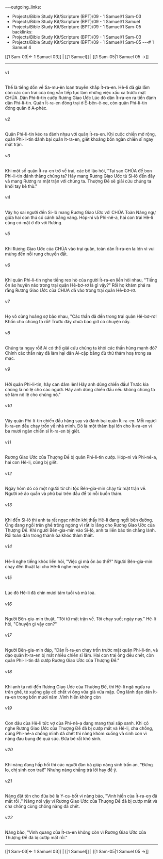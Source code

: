 ---outgoing_links:
  - Projects/Bible Study Kit/Scripture (BPT)/09 - 1 Samuel/1 Sam-03
  - Projects/Bible Study Kit/Scripture (BPT)/09 - 1 Samuel/1 Samuel
  - Projects/Bible Study Kit/Scripture (BPT)/09 - 1 Samuel/1 Sam-05
backlinks:
  - Projects/Bible Study Kit/Scripture (BPT)/09 - 1 Samuel/1 Sam-03
  - Projects/Bible Study Kit/Scripture (BPT)/09 - 1 Samuel/1 Sam-05
---# 1 Samuel 4

[[1 Sam-03|← 1 Samuel 03]] | [[1 Samuel]] | [[1 Sam-05|1 Samuel 05 →]]
***



###### v1 
Thế là tiếng đồn về Sa-mu-ên loan truyền khắp Ít-ra-en. Hê-li đã già lắm còn các con trai của ông vẫn tiếp tục làm những việc xấu xa trước mặt CHÚA .Dân Phi-li-tin cướp Rương Giao Ước Lúc đó dân Ít-ra-en ra tiến đánh dân Phi-li-tin. Quân Ít-ra-en đóng trại ở Ê-bên-ê-xe, còn quân Phi-li-tin đóng quân ở A-phéc. 

###### v2 
Quân Phi-li-tin kéo ra đánh nhau với quân Ít-ra-en. Khi cuộc chiến mở rộng, quân Phi-li-tin đánh bại quân Ít-ra-en, giết khoảng bốn ngàn chiến sĩ ngay mặt trận. 

###### v3 
Khi một số quân Ít-ra-en trở về trại, các bô lão hỏi, "Tại sao CHÚA để bọn Phi-li-tin đánh thắng chúng ta? Hãy mang Rương Giao Ước từ Si-lô đến đây và mang Rương ra mặt trận với chúng ta. Thượng Đế sẽ giải cứu chúng ta khỏi tay kẻ thù." 

###### v4 
Vậy họ sai người đến Si-lô mang Rương Giao Ước với CHÚA Toàn Năng ngự giữa hai con thú có cánh bằng vàng. Hóp-ni và Phi-nê-a, hai con trai Hê-li cũng có mặt ở đó với Rương. 

###### v5 
Khi Rương Giao Ước của CHÚA vào trại quân, toàn dân Ít-ra-en la lớn vì vui mừng đến nỗi rung chuyển đất. 

###### v6 
Khi quân Phi-li-tin nghe tiếng reo hò của người Ít-ra-en liền hỏi nhau, "Tiếng ồn ào huyên náo trong trại quân Hê-bơ-rơ là gì vậy?" Rồi họ khám phá ra rằng Rương Giao Ước của CHÚA đã vào trong trại quân Hê-bơ-rơ. 

###### v7 
Họ vô cùng hoảng sợ bảo nhau, "Các thần đã đến trong trại quân Hê-bơ-rơ! Khốn cho chúng ta rồi! Trước đây chưa bao giờ có chuyện nầy. 

###### v8 
Chúng ta nguy rồi! Ai có thể giải cứu chúng ta khỏi các thần hùng mạnh đó? Chính các thần này đã làm hại dân Ai-cập bằng đủ thứ thảm hoạ trong sa mạc. 

###### v9 
Hỡi quân Phi-li-tin, hãy can đảm lên! Hãy anh dũng chiến đấu! Trước kia chúng là nô lệ cho các ngươi. Hãy anh dũng chiến đấu nếu không chúng ta sẽ làm nô lệ cho chúng nó." 

###### v10 
Vậy quân Phi-li-tin chiến đấu hăng say và đánh bại quân Ít-ra-en. Mỗi người Ít-ra-en đều chạy trốn về nhà mình. Đó là một thảm bại lớn cho Ít-ra-en vì ba mươi ngàn chiến sĩ Ít-ra-en bị giết. 

###### v11 
Rương Giao Ước của Thượng Đế bị quân Phi-li-tin cướp. Hóp-ni và Phi-nê-a, hai con Hê-li, cũng bị giết. 

###### v12 
Ngày hôm đó có một người từ chi tộc Bên-gia-min chạy từ mặt trận về. Người xé áo quần và phủ bụi trên đầu để tỏ nỗi buồn thảm. 

###### v13 
Khi đến Si-lô thì anh ta rất ngạc nhiên khi thấy Hê-li đang ngồi bên đường. Ông đang ngồi trên ghế trông ngóng vì rất lo lắng cho Rương Giao Ước của Thượng Đế. Khi người Bên-gia-min vào Si-lô, anh ta liền báo tin chẳng lành. Rồi toàn dân trong thành òa khóc thảm thiết. 

###### v14 
Hê-li nghe tiếng khóc liền hỏi, "Việc gì mà ồn ào thế?" Người Bên-gia-min chạy đến thuật lại cho Hê-li nghe mọi việc. 

###### v15 
Lúc đó Hê-li đã chín mươi tám tuổi và mù loà. 

###### v16 
Người Bên-gia-min thuật, "Tôi từ mặt trận về. Tôi chạy suốt ngày nay." Hê-li hỏi, "Chuyện gì vậy con?" 

###### v17 
Người Bên-gia-min đáp, "Dân Ít-ra-en chạy trốn trước mặt quân Phi-li-tin, và đạo quân Ít-ra-en bị mất nhiều chiến sĩ lắm. Hai con trai ông đều chết, còn quân Phi-li-tin đã cướp Rương Giao Ước của Thượng Đế." 

###### v18 
Khi anh ta nói đến Rương Giao Ước của Thượng Đế, thì Hê-li ngã ngửa ra trên ghế, té xuống gãy cổ chết vì ông vừa già vừa mập. Ông lãnh đạo dân Ít-ra-en trong bốn mươi năm .Vinh hiển không còn 

###### v19 
Con dâu của Hê-li tức vợ của Phi-nê-a đang mang thai sắp sanh. Khi cô nghe Rương Giao Ước của Thượng Đế đã bị cướp mất và Hê-li, cha chồng, cùng Phi-nê-a chồng mình đã chết thì nàng khòm xuống và sinh con vì nàng đau bụng đẻ quá sức. Đứa bé rất khó sinh. 

###### v20 
Khi nàng đang hấp hối thì các người đàn bà giúp nàng sinh trấn an, "Đừng lo, chị sinh con trai!" Nhưng nàng chẳng trả lời hay để ý. 

###### v21 
Nàng đặt tên cho đứa bé là Y-ca-bốt vì nàng bảo, "Vinh hiển của Ít-ra-en đã mất rồi ." Nàng nói vậy vì Rương Giao Ước của Thượng Đế đã bị cướp mất và cha chồng cùng chồng nàng đã chết. 

###### v22 
Nàng bảo, "Vinh quang của Ít-ra-en không còn vì Rương Giao Ước của Thượng Đế đã bị cướp mất rồi."

***
[[1 Sam-03|← 1 Samuel 03]] | [[1 Samuel]] | [[1 Sam-05|1 Samuel 05 →]]
